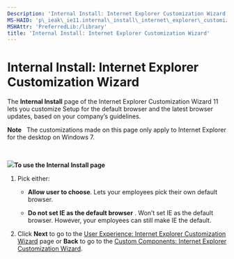 ```yaml
---
Description: 'Internal Install: Internet Explorer Customization Wizard'
MS-HAID: 'p\_ieak\_ie11.internal\_install\_internet\_explorer\_customization\_wizard'
MSHAttr: 'PreferredLib:/library'
title: 'Internal Install: Internet Explorer Customization Wizard'
---
```


# Internal Install: Internet Explorer Customization Wizard


The **Internal Install** page of the Internet Explorer Customization Wizard 11 lets you customize Setup for the default browser and the latest browser updates, based on your company’s guidelines.

**Note**  
The customizations made on this page only apply to Internet Explorer for the desktop on Windows 7.

 

![](../common/wedge.gif)**To use the Internal Install page**

1.  Pick either:

    -   **Allow user to choose**. Lets your employees pick their own default browser.

    -   **Do not set IE as the default browser** . Won’t set IE as the default browser. However, your employees can still make IE the default.

2.  Click **Next** to go to the [User Experience: Internet Explorer Customization Wizard](user_experience_internet_explorer_customization_wizard.htm) page or **Back** to go to the [Custom Components: Internet Explorer Customization Wizard](custom_components_internet_explorer_customization_wizard.md).

 

 



